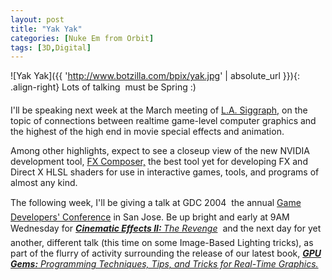 ```yaml
---
layout: post
title: "Yak Yak"
categories: [Nuke Em from Orbit]
tags: [3D,Digital]
---
```



![Yak Yak]({{ 'http://www.botzilla.com/bpix/yak.jpg' | absolute_url }}){: .align-right}
Lots of talking &#151; must be Spring :)

I'll be speaking next week at the March meeting of <a href="http://la.siggraph.org/">L.A. Siggraph,</a> on the topic of connections between realtime game-level computer graphics and the highest of the high end in movie special effects and animation.

Among other highlights, expect to see a closeup view of the new NVIDIA development tool, <a href="http://www.fxcomposer.com/" target="nvidia">FX Composer,</a> the best tool yet for developing FX and Direct X HLSL shaders for use in interactive games, tools, and programs of almost any kind.

The following week, I'll be giving a talk at GDC 2004 &#151; the annual <a href="http://www.gdconf.com/">Game Developers' Conference</a> in San Jose. Be up bright and early at 9AM Wednesday for <a href="http://www.cmpevents.com/GDx/a.asp?option=3&V=11&SessID=2501&Mgt=0&RVid=0"><i><b>Cinematic Effects II: </b>The Revenge</i></a> &#151; and the next day for yet another, different talk (this time on some Image-Based Lighting tricks), as part of the flurry of activity surrounding the release of our latest book, <a href="http://developer.nvidia.com/object/gpu_gems_home.html" target="nvidia"><i><b>GPU Gems:</b> Programming Techniques, Tips, and Tricks for Real-Time Graphics.</i></a>
